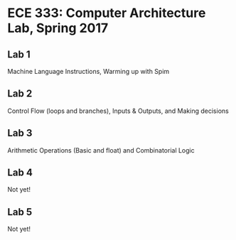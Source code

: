 # ECE 333: Computer Architecture Lab, Spring 2017

## Lab 1
Machine Language Instructions, Warming up with Spim

## Lab 2
Control Flow (loops and branches), Inputs & Outputs, and Making decisions

## Lab 3
Arithmetic Operations (Basic and float) and Combinatorial Logic

## Lab 4
Not yet!

## Lab 5
Not yet!
